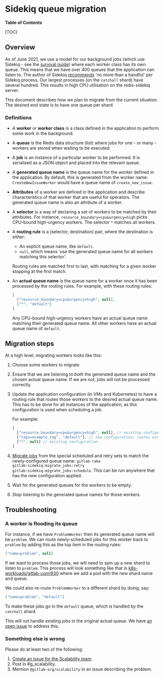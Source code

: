 # Sidekiq queue migration

**Table of Contents**

[TOC]

## Overview

As of June 2021, we use a model for our background jobs (which use
Sidekiq - see the [survival guide]) where each worker class has its own
queue. This means that we have over 400 queues that the application can
listen to. The author of Sidekiq [recommends] 'no more than a handful'
per Sidekiq process. Our largest processes (on the `catchall` shard)
have several hundred. This results in high CPU utilisation on the
redis-sidekiq server.

This document describes how we plan to migrate from the current situation. The
desired end state is to have one queue per shard.

[survival guide]: sidekiq-survival-guide-for-sres.md
[recommends]: https://github.com/mperham/sidekiq/wiki/Advanced-Options#queues

### Definitions

* A **worker** or **worker class** is a class defined in the application
  to perform some work in the background.
* A **queue** is the Redis data structure (list) where jobs for one - or
  many - workers are stored when waiting to be executed
* A **job** is an instance of a particular worker to be performed. It is
  serialised as a JSON object and placed into the relevant queue.
* A **generated queue name** is the queue name for the worker defined in
  the application. By default, this is generated from the worker name:
  `CreateNewIssueWorker` would have a queue name of `create_new_issue`.
* **Attributes** of a worker are defined in the application and describe
  characteristics of that worker that are useful for operators. The
  generated queue name is also an attribute of a worker.
* A **selector** is a way of declaring a set of workers to be matched by
  their attributes. For instance, `resource_boundary=cpu&urgency=high`
  picks CPU-bound high-urgency workers. The selector `*` matches all
  workers.
* A **routing rule** is a (selector, destination) pair, where the
  destination is either:
  * An explicit queue name, like `default`.
  * `null`, which means 'use the generated queue name for all workers
    matching this selector'.

  Routing rules are matched first to last, with matching for a given
  worker stopping at the first match.
* An **actual queue name** is the queue name for a worker once it has
  been processed by the routing rules. For example, with these routing
  rules:

  ```json
  [
    ["resource_boundary=cpu&urgency=high", null],
    ["*", "default"]
  ]
  ```

  Any CPU-bound high-urgency workers have an actual queue name matching
  their generated queue name. All other workers have an actual queue
  name of `default`.

## Migration steps

At a high level, migrating workers looks like this:

1. Choose some workers to migrate.
1. Ensure that we are listening to _both_ the generated queue name and the
   chosen actual queue name. If we are not, jobs will not be processed
   correctly.
1. Update the application configuration (in VMs and Kubernetes) to have
   a routing rule that routes those workers to the desired actual queue
   name. This has to be done for all instances of the application, as
   this configuration is used when scheduling a job.

   For example:

    ```js
    [
      ["resource_boundary=cpu&urgency=high", null], // existing configuration
      ["tags=example_tag", "default"], // new configuration; routes workers with `example_tag` to the `default` queue
      ["*", null] // existing configuration
    ]
    ```

1. [Migrate jobs] from the special scheduled and retry sets to match the
   newly-configured queue name: `gitlab-rake
   gitlab:sidekiq:migrate_jobs:retry
   gitlab:sidekiq:migrate_jobs:schedule`. This can be run anywhere that
   has the new configuration applied.
1. Wait for the generated queues for the workers to be empty.
1. Stop listening to the generated queue names for those workers.

[migrate jobs]: https://docs.gitlab.com/ee/raketasks/sidekiq_job_migration.html

## Troubleshooting

### A worker is flooding its queue

For instance, if we have `ProblemWorker` then its generated queue name
will be `problem`. We can route newly-scheduled jobs for this worker
back to `problem` by adding this as the top item in the routing rules:

```json
["name=problem", null]
```

If we want to process those jobs, we will need to spin up a new shard to
listen to `problem`. This process will look something like that in
[k8s-workloads/gitlab-com!930][new-shard] where we add a pod with the
new shard name and queue.

We could also re-route `ProblemWorker` to a different shard by doing,
say:

```json
["name=problem", "default"]
```

To make these jobs go in the `default` queue, which is handled by the
`catchall` shard.

This will not handle existing jobs in the original actual queue. We have
[an open issue][1080] to address this.

[1080]: https://gitlab.com/gitlab-com/gl-infra/scalability/-/issues/1080
[new-shard]: https://gitlab.com/gitlab-com/gl-infra/k8s-workloads/gitlab-com/-/merge_requests/930

### Something else is wrong

Please do at least two of the following:

1. [Create an issue for the Scalability team][create-issue].
2. Post in #g_scalability.
3. Mention `@gitlab-org/scalability` in an issue describing the problem.

[create-issue]: https://gitlab.com/gitlab-com/gl-infra/scalability/-/issues/new
